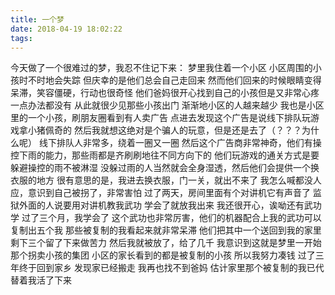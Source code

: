 ```yaml
---
title: 一个梦
date: 2018-04-19 18:02:22
tags:
---
```

今天做了一个很难过的梦，我忍不住记下来：
梦里我住着一个小区
小区周围的小孩时不时地会失踪
但庆幸的是他们总会自己走回来
然而他们回来的时候眼睛变得呆滞，笑容僵硬，行动也很奇怪
他们爸妈很开心找到自己的小孩但是又非常心疼一点办法都没有
从此就很少见那些小孩出门
渐渐地小区的人越来越少
我也是小区里的一个小孩，刷朋友圈看到有人卖广告
点进去发现这个广告是说线下排队玩游戏拿小猪佩奇的
然后我就想这绝对是个骗人的玩意，但是还是去了（？？？为什么呢）
线下排队人非常多，绕着一圈又一圈
然后这个广告商非常神奇，他们有操控下雨的能力，那些雨都是齐刷刷地往不同方向下的
他们玩游戏的通关方式是要躲避操控的雨不被淋湿
没躲过雨的人当然就会全身湿透，然后他们会提供一个换衣服的地方
很有意思的是，我进去换衣服，门一关，就出不来了
我怎么喊都没人应，意识到自己被拐了，非常害怕
过了两天，房间里面有个对讲机它有声音了
监狱外面的人说要用对讲机教我武功
学会了就放我出来
我还很开心，诶呦还有武功学
过了三个月，我学会了
这个武功也非常厉害，他们的机器配合上我的武功可以复制出五个我
那些被复制的我看起来就非常呆滞
他们把其中一个送回到我的家里
剩下三个留了下来做苦力
然后我就被放了，给了几千
我意识到这就是梦里一开始那个拐卖小孩的集团
小区的家长看到的都是被复制的小孩
所以我努力凑钱
过了三年终于回到家乡
发现家已经搬走
我再也找不到爸妈
估计家里那个被复制的我已代替着我活了下来